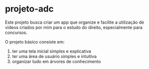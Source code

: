 # projeto-adc
Este projeto busca criar um app que organize e facilite a utilização de vídeos criados por mim para o estudo do direito, especialmente para concursos.

O projeto básico consiste em:
1. ter uma tela inicial simples e explicativa
2. ter uma área de usuário simples e intuitiva
3. organizar tudo em árvores de conhecimento

